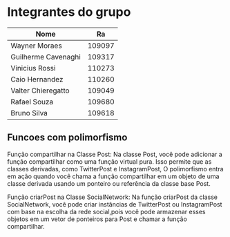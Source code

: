 # Integrantes do grupo

| Nome | Ra |
| ------------- | ------------- |
| Wayner Moraes  | 109097  |
| Guilherme Cavenaghi | 109317 |
| Vinicius Rossi | 110273 |
| Caio Hernandez | 110260 |
| Valter Chieregatto | 109049 |
| Rafael Souza | 109680 |
| Bruno Silva | 109618 |

## Funcoes com polimorfismo

Função compartilhar na Classe Post:
Na classe Post, você pode adicionar a função compartilhar como uma função virtual pura. Isso permite que as classes derivadas, como TwitterPost e InstagramPost, 
O polimorfismo entra em ação quando você chama a função compartilhar em um objeto de uma classe derivada usando um ponteiro ou referência da classe base Post.

Função criarPost na Classe SocialNetwork:
Na função criarPost da classe SocialNetwork, você pode criar instâncias de TwitterPost ou InstagramPost com base na escolha da rede social,pois você pode armazenar esses objetos em um vetor de ponteiros para Post e chamar a função compartilhar.
